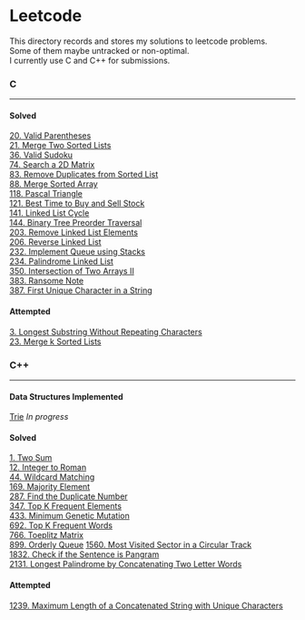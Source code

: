 # Leetcode
This directory records and stores my solutions to leetcode problems.  
Some of them maybe untracked or non-optimal.  
I currently use C and C++ for submissions.


### C
---
#### Solved
[20. Valid Parentheses](c/validParentheses.c)  
[21. Merge Two Sorted Lists](c/mergeKSortedLists.c)  
[36. Valid Sudoku](c/valSudoku.c)  
[74. Search a 2D Matrix](c/search2dMat.c)  
[83. Remove Duplicates from Sorted List](c/rmDupSortedList.c)  
[88. Merge Sorted Array](c/mergeSortedArray.c)  
[118. Pascal Triangle](c/pascalTriangle.c)  
[121. Best Time to Buy and Sell Stock](c/bestTimeBBStock.c)  
[141. Linked List Cycle](c/linkedListCycle.c)  
[144. Binary Tree Preorder Traversal](c/treePreorder.c)  
[203. Remove Linked List Elements](c/rmElements.c)  
[206. Reverse Linked List](c/revList.c)  
[232. Implement Queue using Stacks](c/queueUsing2Stacks.c)  
[234. Palindrome Linked List](c/isPalindromeList.c)  
[350. Intersection of Two Arrays II](c/arrIntersect.c)  
[383. Ransome Note](c/ransomNote.c)  
[387. First Unique Character in a String](c/firstUniqChar.c)  
#### Attempted  
[3. Longest Substring Without Repeating Characters](c/longestSubStr.c)  
[23. Merge k Sorted Lists](c/mergeKSortedLists.c)  

### C++
---
#### Data Structures Implemented  
[Trie](cpp/data_structures/trie.cpp) *In progress*   
#### Solved   
[1. Two Sum](cpp/twoSum.cpp)  
[12. Integer to Roman](cpp/romanNum.cpp)  
[44. Wildcard Matching](cpp/wildCard.cpp)  
[169. Majority Element](cpp/majority.cpp)  
[287. Find the Duplicate Number](cpp/findDupNumber.cpp)  
[347. Top K Frequent Elements](cpp/kFreqElement.cpp)  
[433. Minimum Genetic Mutation](cpp/minGenMutation.cpp)  
[692. Top K Frequent Words](cpp/kFreq.cpp)  
[766. Toeplitz Matrix](cpp/toeplitz.cpp)  
[899. Orderly Queue](cpp/orderlyQ.cpp)
[1560. Most Visited Sector in a Circular Track](cpp/circulartrack.cpp)  
[1832. Check if the Sentence is Pangram](cpp/pangram.cpp)  
[2131. Longest Palindrome by Concatenating Two Letter Words](cpp/longestPalindromeByConcat.cpp)  
#### Attempted
[1239. Maximum Length of a Concatenated String with Unique Characters](cpp/maxLenUniqueCharConcat.cpp)  

